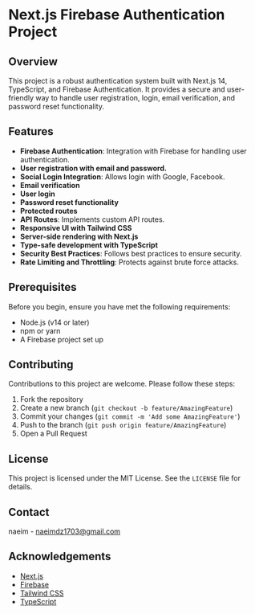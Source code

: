 # Next.js Firebase Authentication Project

## Overview

This project is a robust authentication system built with Next.js 14, TypeScript, and Firebase Authentication. It provides a secure and user-friendly way to handle user registration, login, email verification, and password reset functionality.

## Features
- **Firebase Authentication**: Integration with Firebase for handling user authentication.
- **User registration with email and password.**
- **Social Login Integration**: Allows login with Google, Facebook.
- **Email verification**
- **User login**
- **Password reset functionality**
- **Protected routes**
- **API Routes**: Implements custom API routes.
- **Responsive UI with Tailwind CSS**
- **Server-side rendering with Next.js**
- **Type-safe development with TypeScript**
- **Security Best Practices**: Follows best practices to ensure security.
- **Rate Limiting and Throttling**: Protects against brute force attacks.


## Prerequisites

Before you begin, ensure you have met the following requirements:

- Node.js (v14 or later)
- npm or yarn
- A Firebase project set up






## Contributing

Contributions to this project are welcome. Please follow these steps:

1. Fork the repository
2. Create a new branch (`git checkout -b feature/AmazingFeature`)
3. Commit your changes (`git commit -m 'Add some AmazingFeature'`)
4. Push to the branch (`git push origin feature/AmazingFeature`)
5. Open a Pull Request

## License

This project is licensed under the MIT License. See the `LICENSE` file for details.

## Contact

naeim - naeimdz1703@gmail.com


## Acknowledgements

- [Next.js](https://nextjs.org/)
- [Firebase](https://firebase.google.com/)
- [Tailwind CSS](https://tailwindcss.com/)
- [TypeScript](https://www.typescriptlang.org/)